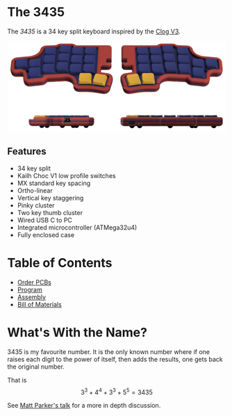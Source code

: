 # The 3435
The *3435* is a 34 key split keyboard inspired by the [Clog V3](https://sammohr.dev/keyboards).

![3435](./collateral/main.svg)

## Features
* 34 key split
* Kailh Choc V1 low profile switches
* MX standard key spacing
* Ortho-linear
* Vertical key staggering
* Pinky cluster
* Two key thumb cluster
* Wired USB C to PC
* Integrated microcontroller (ATMega32u4)
* Fully enclosed case

# Table of Contents
* [Order PCBs](./instructions/order.md)
* [Program](./instructions/program.md)
* [Assembly](./instructions/build.md)
* [Bill of Materials](./instructions/bill-of-materials.md.md)

# What's With the Name?
3435 is my favourite number.
It is the only known number where if one raises each digit to the power of itself, then adds the results, one gets back the original number.

That is <br/>
$$3^3 + 4^4 + 3^3 + 5^5 = 3435$$

See [Matt Parker's talk](https://www.youtube.com/watch?v=wt5cRQY8F30) for a more in depth discussion.
